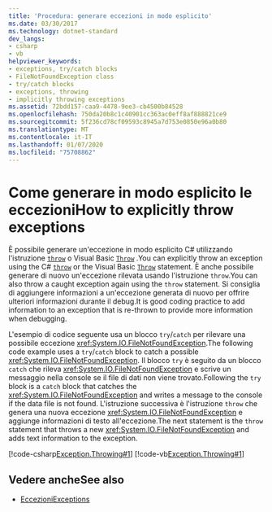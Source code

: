 ```yaml
---
title: 'Procedura: generare eccezioni in modo esplicito'
ms.date: 03/30/2017
ms.technology: dotnet-standard
dev_langs:
- csharp
- vb
helpviewer_keywords:
- exceptions, try/catch blocks
- FileNotFoundException class
- try/catch blocks
- exceptions, throwing
- implicitly throwing exceptions
ms.assetid: 72bdd157-caa9-4478-9ee3-cb4500b84528
ms.openlocfilehash: 750da20b8c1c40901cc363ac0eff8af888821ce9
ms.sourcegitcommit: 5f236cd78cf09593c8945a7d753e0850e96a0b80
ms.translationtype: MT
ms.contentlocale: it-IT
ms.lasthandoff: 01/07/2020
ms.locfileid: "75708862"
---
```

# <a name="how-to-explicitly-throw-exceptions"></a><span data-ttu-id="b56dd-102">Come generare in modo esplicito le eccezioni</span><span class="sxs-lookup"><span data-stu-id="b56dd-102">How to explicitly throw exceptions</span></span>

<span data-ttu-id="b56dd-103">È possibile generare un'eccezione in modo esplicito C# utilizzando l'istruzione [`throw`](../../csharp/language-reference/keywords/throw.md) o Visual Basic [`Throw`](../../visual-basic/language-reference/statements/throw-statement.md) .</span><span class="sxs-lookup"><span data-stu-id="b56dd-103">You can explicitly throw an exception using the C# [`throw`](../../csharp/language-reference/keywords/throw.md) or the Visual Basic [`Throw`](../../visual-basic/language-reference/statements/throw-statement.md) statement.</span></span> <span data-ttu-id="b56dd-104">È anche possibile generare di nuovo un'eccezione rilevata usando l'istruzione `throw`.</span><span class="sxs-lookup"><span data-stu-id="b56dd-104">You can also throw a caught exception again using the `throw` statement.</span></span> <span data-ttu-id="b56dd-105">Si consiglia di aggiungere informazioni a un'eccezione generata di nuovo per offrire ulteriori informazioni durante il debug.</span><span class="sxs-lookup"><span data-stu-id="b56dd-105">It is good coding practice to add information to an exception that is re-thrown to provide more information when debugging.</span></span>

<span data-ttu-id="b56dd-106">L'esempio di codice seguente usa un blocco `try`/`catch` per rilevare una possibile eccezione <xref:System.IO.FileNotFoundException>.</span><span class="sxs-lookup"><span data-stu-id="b56dd-106">The following code example uses a `try`/`catch` block to catch a possible <xref:System.IO.FileNotFoundException>.</span></span> <span data-ttu-id="b56dd-107">Il blocco `try` è seguito da un blocco `catch` che rileva <xref:System.IO.FileNotFoundException> e scrive un messaggio nella console se il file di dati non viene trovato.</span><span class="sxs-lookup"><span data-stu-id="b56dd-107">Following the `try` block is a `catch` block that catches the <xref:System.IO.FileNotFoundException> and writes a message to the console if the data file is not found.</span></span> <span data-ttu-id="b56dd-108">L'istruzione successiva è l'istruzione `throw` che genera una nuova eccezione <xref:System.IO.FileNotFoundException> e aggiunge informazioni di testo all'eccezione.</span><span class="sxs-lookup"><span data-stu-id="b56dd-108">The next statement is the `throw` statement that throws a new <xref:System.IO.FileNotFoundException> and adds text information to the exception.</span></span>

[!code-csharp[Exception.Throwing#1](~/samples/snippets/csharp/VS_Snippets_CLR/Exception.Throwing/CS/throw.cs#1)]
[!code-vb[Exception.Throwing#1](~/samples/snippets/visualbasic/VS_Snippets_CLR/Exception.Throwing/VB/throw.vb#1)]  

## <a name="see-also"></a><span data-ttu-id="b56dd-109">Vedere anche</span><span class="sxs-lookup"><span data-stu-id="b56dd-109">See also</span></span>

- [<span data-ttu-id="b56dd-110">Eccezioni</span><span class="sxs-lookup"><span data-stu-id="b56dd-110">Exceptions</span></span>](index.md)
